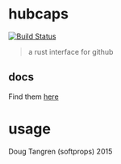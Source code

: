 # hubcaps

[![Build Status](https://travis-ci.org/softprops/hubcaps.svg?branch=master)](https://travis-ci.org/softprops/hubcaps)

> a rust interface for github

## docs

Find them [here](http://softprops.github.io/hubcaps)

# usage


Doug Tangren (softprops) 2015
